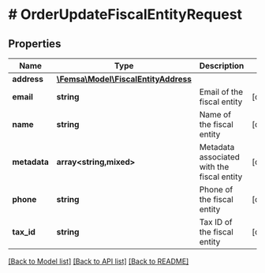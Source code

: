# # OrderUpdateFiscalEntityRequest

## Properties

Name | Type | Description | Notes
------------ | ------------- | ------------- | -------------
**address** | [**\Femsa\Model\FiscalEntityAddress**](FiscalEntityAddress.md) |  |
**email** | **string** | Email of the fiscal entity | [optional]
**name** | **string** | Name of the fiscal entity | [optional]
**metadata** | **array<string,mixed>** | Metadata associated with the fiscal entity | [optional]
**phone** | **string** | Phone of the fiscal entity | [optional]
**tax_id** | **string** | Tax ID of the fiscal entity | [optional]

[[Back to Model list]](../../README.md#models) [[Back to API list]](../../README.md#endpoints) [[Back to README]](../../README.md)
